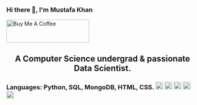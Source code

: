 ### Hi there 👋, I'm Mustafa Khan

<!--
**musstafa08-bug/musstafa08-bug** is a ✨ _special_ ✨ repository because its `README.md` (this file) appears on your GitHub profile.

Here are some ideas to get you started:

- 🔭 I’m currently working as a Data Science intern at <a href="https://www.zaubacorp.com/company/TECHNOCOLABS-SOFTWARE-PRIVATE-LIMITED/U72900MP2020PTC052601" target="_blank">
- 🌱 I’m currently learning ...
- 👯 I’m looking to collaborate on ...
- 🤔 I’m looking for help with ...
- 💬 Ask me about ...
- 📫 How to reach me: ...
- 😄 Pronouns: ...
- ⚡ Fun fact: ...
-->
<a href="https://www.buymeacoffee.com/musstafa" target="_blank"><img src="https://cdn.buymeacoffee.com/buttons/v2/default-green.png" alt="Buy Me A Coffee" style="height: 60px !important;width: 217px !important;" ></a>
<h2 align="center">A Computer Science undergrad & passionate Data Scientist.
 
 <h3 Things I'm good at :fire:> 
  Languages:  Python, SQL, MongoDB, HTML, CSS.
   <img src="https://img.icons8.com/color/48/000000/python.png" alt="python" width="20" height="20"/>
 <img src="https://img.icons8.com/ios-filled/50/000000/mysql-logo.png" alt="mysql"  width="20" height="20" /> 
 <img src="https://img.icons8.com/color/48/000000/mongodb.svg" alt="mongodb"  width="20" height="20" /> 
<img src="https://www.flaticon.com/svg/static/icons/svg/919/919827.svg" alt="html"  width="20" height="20" />
  <img src="https://www.flaticon.com/svg/static/icons/svg/919/919826.svg" alt="css"  width="20" height="20" />
  
